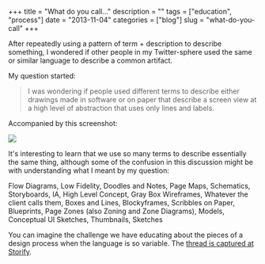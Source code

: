 +++
title = "What do you call..."
description = ""
tags = ["education", "process"]
date = "2013-11-04"
categories = ["blog"]
slug = "what-do-you-call"
+++



<p>After repeatedly using a pattern of term + description to describe something, I wondered if other people in my Twitter-sphere used the same or similar language to describe a common artifact. </p>
<p>My question started:</p>
<blockquote><p>I was wondering if people used different terms to describe either drawings made in software or on paper that describe a screen view at a high level of abstraction that uses only lines and labels.</p></blockquote>
<p>Accompanied by this screenshot: </p>
<p><img src="/media/notebook/what_do_you_call.jpg" class="img-responsive"></p>
<p>It's interesting to learn that we use so many terms to describe essentially the same thing, although some of the confusion in this discussion might be with understanding what I meant by my question:</p>
<p>Flow Diagrams, Low Fidelity, Doodles and Notes, Page Maps, Schematics, Storyboards, IA, High Level Concept, Gray Box Wireframes, Whatever the client calls them, Boxes and Lines, Blockyframes, Scribbles on Paper, Blueprints, Page Zones (also Zoning and Zone Diagrams), Models, Conceptual UI Sketches, Thumbnails, Sketches</p>
<p>You can imagine the challenge we have educating about the pieces of a design process when the language is so variable. The <a href="http://storify.com/konigi/what-do-you-call">thread is captured at Storify</a>.</p>
    
  
